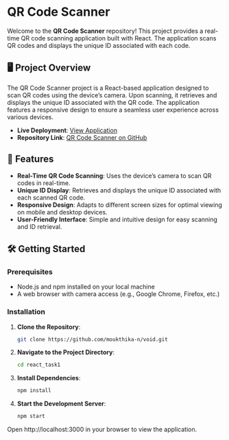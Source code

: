 # QR Code Scanner

Welcome to the **QR Code Scanner** repository! This project provides a real-time QR code scanning application built with React. The application scans QR codes and displays the unique ID associated with each code.

## 🖥️ Project Overview

The QR Code Scanner project is a React-based application designed to scan QR codes using the device’s camera. Upon scanning, it retrieves and displays the unique ID associated with the QR code. The application features a responsive design to ensure a seamless user experience across various devices.

- **Live Deployment**: [View Application](https://void-navy.vercel.app/)
- **Repository Link**: [QR Code Scanner on GitHub](https://github.com/moukthika-n/void)

## 🌟 Features

- **Real-Time QR Code Scanning**: Uses the device’s camera to scan QR codes in real-time.
- **Unique ID Display**: Retrieves and displays the unique ID associated with each scanned QR code.
- **Responsive Design**: Adapts to different screen sizes for optimal viewing on mobile and desktop devices.
- **User-Friendly Interface**: Simple and intuitive design for easy scanning and ID retrieval.

## 🛠️ Getting Started

### Prerequisites

- Node.js and npm installed on your local machine
- A web browser with camera access (e.g., Google Chrome, Firefox, etc.)

### Installation

1. **Clone the Repository**:

   ```bash
   git clone https://github.com/moukthika-n/void.git
   ```
2. **Navigate to the Project Directory**:

   ```bash
   cd react_task1
   ```
3. **Install Dependencies**:

   ```bash
   npm install
   ```
4. **Start the Development Server**:

   ```bash
   npm start
   ```
Open http://localhost:3000 in your browser to view the application.

